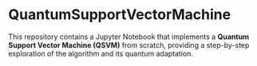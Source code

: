 # QuantumSupportVectorMachine
This repository contains a Jupyter Notebook that implements a **Quantum Support Vector Machine (QSVM)** from scratch, providing a step-by-step exploration of the algorithm and its quantum adaptation.
